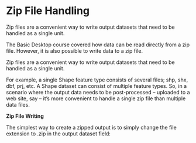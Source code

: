 # Zip File Handling

Zip files are a convenient way to write output datasets that need to be handled as a single unit.

The Basic Desktop course covered how data can be read directly from a zip file. However, it is also possible to write data to a zip file.

Zip files are a convenient way to write output datasets that need to be handled as a single unit.

For example, a single Shape feature type consists of several files; shp, shx, dbf, prj, etc. A Shape dataset can consist of multiple feature types. So, in a scenario where the output data needs to be post-processed – uploaded to a web site, say – it’s more convenient to handle a single zip file than multiple data files.

**Zip File Writing**

The simplest way to create a zipped output is to simply change the file extension to .zip in the output dataset field: